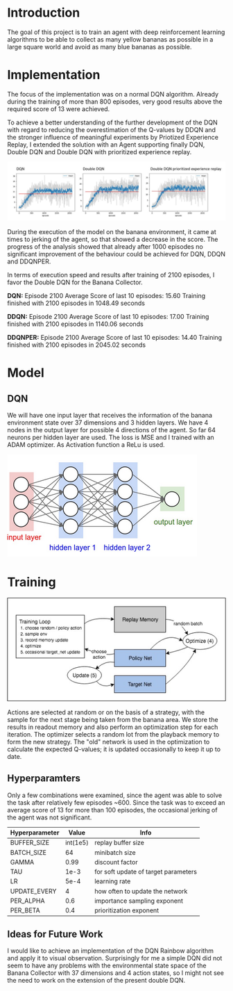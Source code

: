 # Introduction

The goal of this project is to train an agent with deep reinforcement learning algorithms to be able to collect as many yellow bananas as possible in a large square world and avoid as many blue bananas as possible.

# Implementation
The focus of the implementation was on a normal DQN algorithm. Already during the training of more than 800 episodes, very good results above the required score of 13 were achieved.

To achieve a better understanding of the further development of the DQN with regard to reducing the overestimation of the Q-values by DDQN and the stronger influence of meaningful experiments by Priotized Experience Replay, I extended the solution with an Agent supporting finally DQN, Double DQN and Double DQN with prioritized experience replay.

![](static/implementations.jpg)

During the execution of the model on the banana environment, it came at times to jerking of the agent, so that showed a decrease in the score. The progress of the analysis showed that already after 1000 episodes no significant improvement of the behaviour could be achieved for DQN, DDQN and DDQNPER.

In terms of execution speed and results after training of 2100 episodes, I favor the Double DQN for the Banana Collector.

**DQN:** Episode 2100	Average Score of last 10 episodes: 15.60
Training finished with 2100 episodes in 1048.49 seconds

**DDQN:** Episode 2100	Average Score of last 10 episodes: 17.00
Training finished with 2100 episodes in 1140.06 seconds

**DDQNPER:** Episode 2100	Average Score of last 10 episodes: 14.40
Training finished with 2100 episodes in 2045.02 seconds

# Model
## DQN
We will have one input layer that receives the information of the banana environment state over 37 dimensions and 3 hidden layers. We have 4 nodes in the output layer for possible 4 directions of the agent. So far 64 neurons per hidden layer are used. The loss is MSE and I trained with an ADAM optimizer. As Activation function a ReLu is used. 

![](static/neuralnet.png)

# Training

![](static/reinforcement_learning_diagram.jpg)

Actions are selected at random or on the basis of a strategy, with the sample for the next stage being taken from the banana area. We store the results in readout memory and also perform an optimization step for each iteration. The optimizer selects a random lot from the playback memory to form the new strategy. The "old" network is used in the optimization to calculate the expected Q-values; it is updated occasionally to keep it up to date.

## Hyperparamters

Only a few combinations were examined, since the agent was able to solve the task after relatively few episodes ~600. Since the task was to exceed an average score of 13 for more than 100 episodes, the occasional jerking of the agent was not significant.

Hyperparameter | Value | Info
--- | --- | ---
BUFFER_SIZE | int(1e5)  | replay buffer size
BATCH_SIZE | 64         | minibatch size
GAMMA | 0.99            | discount factor
TAU | 1e-3              | for soft update of target parameters
LR | 5e-4               | learning rate
UPDATE_EVERY | 4        | how often to update the network
PER_ALPHA | 0.6         | importance sampling exponent
PER_BETA | 0.4          | prioritization exponent

## Ideas for Future Work
I would like to achieve an implementation of the DQN Rainbow algorithm and apply it to visual observation. Surprisingly for me a simple DQN did not seem to have any problems with the environmental state space of the Banana Collector with 37 dimensions and 4 action states, so I might not see the need to work on the extension of the present double DQN.
